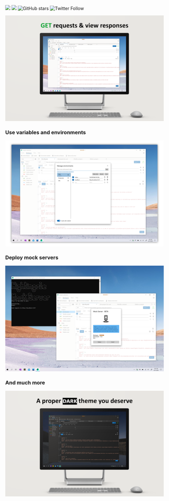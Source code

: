 [![](https://img.shields.io/badge/Microsoft%20Store-Download-orange)](https://www.microsoft.com/store/productId/9N2T6F9F5ZDN) ![](https://img.shields.io/badge/platform-windows%2010%20%7C%20uwp-blue) ![GitHub stars](https://img.shields.io/github/stars/jenius-apps/nightingale-rest-api-client?style=social) ![Twitter Follow](https://img.shields.io/twitter/follow/nightingaleuwp?style=social)

![](img/send.png)

### Use variables and environments

![](img/variables2.png)

### Deploy mock servers

![](img/mock.png)

### And much more 

![](img/dark.png)


